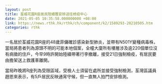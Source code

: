 ```yaml
---
layout: post
title: 荃威花園R座居民陸續獲安排送往檢疫中心
date: 2021-05-05 10:35:58.000000000 +08:00
link: https://news.rthk.hk/rthk/ch/component/k2/1589293-20210505.htm
categories: rthk
---
```


一名居於荃威花園R座的48歲菲傭確診感染新型肺炎，並帶有N501Y變種病毒株，當局將患者列為源頭不明的可能本地個案，全幢大廈所有樓層涉及逾220個單位沒有病徵的住戶，今早9時許開始陸續帶著行李撤離，接受21日強制檢疫，有居民要由擔架送上救護車離開。

當局昨晚將R座列為受限區域，受檢人士須留在處所並接受強制檢測，荃灣區議員趙恩來表示，有5戶居民反映通宵守候，但一直無人拍門安排檢測。
